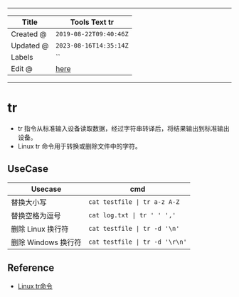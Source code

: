 -----

| Title     | Tools Text tr                                       |
| --------- | --------------------------------------------------- |
| Created @ | `2019-08-22T09:40:46Z`                              |
| Updated @ | `2023-08-16T14:35:14Z`                              |
| Labels    | \`\`                                                |
| Edit @    | [here](https://github.com/junxnone/linux/issues/26) |

-----

# tr

  - tr 指令从标准输入设备读取数据，经过字符串转译后，将结果输出到标准输出设备。
  - Linux tr 命令用于转换或删除文件中的字符。

## UseCase

| Usecase        | cmd                            |
| -------------- | ------------------------------ |
| 替换大小写          | `cat testfile \| tr a-z A-Z`   |
| 替换空格为逗号        | `cat log.txt \| tr ' ' ','`    |
| 删除 Linux 换行符   | `cat testfile \| tr -d '\n'`   |
| 删除 Windows 换行符 | `cat testfile \| tr -d '\r\n'` |

## Reference

  - [Linux tr命令](https://www.runoob.com/linux/linux-comm-tr.html)
